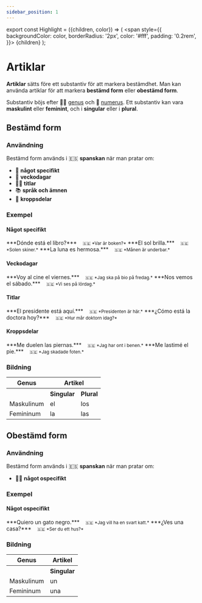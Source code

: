 ```yaml
---
sidebar_position: 1
---
```


export const Highlight = ({children, color}) => (
  <span
    style={{
      backgroundColor: color,
      borderRadius: '2px',
      color: '#fff',
      padding: '0.2rem',
    }}>
    {children}
  </span>
);

# <Highlight color="var(--highlight)">Artiklar</Highlight>

**Artiklar** sätts före ett substantiv för att markera bestämdhet. Man kan använda artiklar för att markera **bestämd form** eller **obestämd form**.

Substantiv böjs efter 👱‍♀️ [genus](/docs/Substantiv/Genus) och 🔢 [numerus](/docs/Substantiv/Numerus). Ett substantiv kan vara **maskulint** eller **feminint**, och i **singular** eller i **plural**.

## <Highlight color="#ff4802">Bestämd form</Highlight>

### <Highlight color="#ff4802">Användning</Highlight>

Bestämd form används i 🇪🇸 **spanskan** när man pratar om:

- 🫵 **något specifikt**
- 📅 **veckodagar**
- 👨‍🏫 **titlar**
- 📚 **språk och ämnen**
- 🦵 **kroppsdelar**

### <Highlight color="#ff4802">Exempel</Highlight>

#### <Highlight color="#ff4802">Något specifikt</Highlight>
 
<div class="custom-quote">  
***Dónde está el libro?***   
&nbsp;&nbsp;&nbsp;<small>🇸🇪 *Var är boken?*</small>    
***El sol brilla.***    
&nbsp;&nbsp;&nbsp;<small>🇸🇪 *Solen skiner.*</small>    
***La luna es hermosa.***    
&nbsp;&nbsp;&nbsp;<small>🇸🇪 *Månen är underbar.*</small> 
</div>

#### <Highlight color="#ff4802">Veckodagar</Highlight>
 
<div class="custom-quote">  
***Voy al cine el viernes.***   
&nbsp;&nbsp;&nbsp;<small>🇸🇪 *Jag ska på bio på fredag.*</small>    
***Nos vemos el sábado.***    
&nbsp;&nbsp;&nbsp;<small>🇸🇪 *Vi ses på lördag.*</small>    
</div>

#### <Highlight color="#ff4802">Titlar</Highlight>
 
<div class="custom-quote">  
***El presidente está aquí.***   
&nbsp;&nbsp;&nbsp;<small>🇸🇪 *Presidenten är här.*</small>    
***¿Cómo está la doctora hoy?***    
&nbsp;&nbsp;&nbsp;<small>🇸🇪 *Hur mår doktorn idag?*</small>    
</div>

#### <Highlight color="#ff4802">Kroppsdelar</Highlight>
 
<div class="custom-quote">  
***Me duelen las piernas.***   
&nbsp;&nbsp;&nbsp;<small>🇸🇪 *Jag har ont i benen.*</small>    
***Me lastimé el pie.***    
&nbsp;&nbsp;&nbsp;<small>🇸🇪 *Jag skadade foten.*</small>    
</div>

### <Highlight color="#ff4802">Bildning</Highlight>

<table>
  <thead>
    <tr>
      <th>Genus</th>
      <th colspan="2">Artikel</th>
    </tr>
  </thead>
  <tbody>
    <tr>
      <td></td>
      <th>Singular</th>
      <th>Plural</th>
    </tr>
    <tr>
      <td>Maskulinum</td>
      <td><div style={{ border: '4px solid var(--highlight)', padding: '10px', fontSize: '20px', fontWeight: 'bold', borderRadius: '5px', color: 'var(--highlight)', textAlign: 'center' }}> el </div></td>
      <td><div style={{ border: '4px solid var(--highlight)', padding: '10px', fontSize: '20px', fontWeight: 'bold', borderRadius: '5px', color: 'var(--highlight)', textAlign: 'center' }}> los </div></td>
    </tr>
      <td>Femininum</td>
      <td><div style={{ border: '4px solid var(--highlight)', padding: '10px', fontSize: '20px', fontWeight: 'bold', borderRadius: '5px', color: 'var(--highlight)', textAlign: 'center' }}> la </div></td>
      <td><div style={{ border: '4px solid var(--highlight)', padding: '10px', fontSize: '20px', fontWeight: 'bold', borderRadius: '5px', color: 'var(--highlight)', textAlign: 'center' }}> las </div></td>
  </tbody>
</table>

## <Highlight color="#ff4802">Obestämd form</Highlight>

### <Highlight color="#ff4802">Användning</Highlight>

Bestämd form används i 🇪🇸 **spanskan** när man pratar om:

- 🤷‍♂️ **något ospecifikt**

### <Highlight color="#ff4802">Exempel</Highlight>

#### <Highlight color="#ff4802">Något ospecifikt</Highlight>
 
<div class="custom-quote">  
***Quiero un gato negro.***   
&nbsp;&nbsp;&nbsp;<small>🇸🇪 *Jag vill ha en svart katt.*</small>    
***¿Ves una casa?***    
&nbsp;&nbsp;&nbsp;<small>🇸🇪 *Ser du ett hus?*</small>    
</div>

### <Highlight color="#ff4802">Bildning</Highlight>

<table>
  <thead>
    <tr>
      <th>Genus</th>
      <th>Artikel</th>
    </tr>
  </thead>
  <tbody>
    <tr>
      <td></td>
      <th>Singular</th>
    </tr>
    <tr>
      <td>Maskulinum</td>
      <td><div style={{ border: '4px solid var(--highlight)', padding: '10px', fontSize: '20px', fontWeight: 'bold', borderRadius: '5px', color: 'var(--highlight)', textAlign: 'center' }}> un </div></td>
    </tr>
      <td>Femininum</td>
      <td><div style={{ border: '4px solid var(--highlight)', padding: '10px', fontSize: '20px', fontWeight: 'bold', borderRadius: '5px', color: 'var(--highlight)', textAlign: 'center' }}> una </div></td>
  </tbody>
</table>
